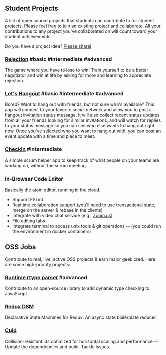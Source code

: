 ## Student Projects

A list of open source projects that students can contribute to for student projects. Please feel free to join an existing project and collaborate. All your contributions to any project you've collaborated on will count toward your student achievements.

Do you have a project idea? [Please share!](https://github.com/learn-javascript-courses/student-projects/issues/new?title=Project+idea)

### [Rejection](https://github.com/learn-javascript-courses/rejection) #basic #intermediate #advanced

The game where you have to lose to win! Train yourself to be a better negotiator and win at life by asking for more and learning to appreciate rejection.

### [Let's Hangout](https://github.com/learn-javascript-courses/lets-hangout) #basic #intermediate #advanced

Bored? Want to hang out with friends, but not sure who's available? This app will connect to your favorite social network and allow you to post a hangout invitation status message. It will also collect recent status updates from all your friends looking for similar invitations, and will watch for replies to your status message so you can see who else wants to hang out right now. Once you've selected who you want to hang out with, you can post an event update with a time and place to meet.

### [CheckIn](https://github.com/learn-javascript-courses/checkin) #intermediate

A simple scrum helper app to keep track of what people on your teams are working on, without the scrum meeting.


### In-Browser Code Editor

Basically the atom editor, running in the cloud.

* Support ESLint
* Realtime collaboration support (you'll need to use transactional state, merge on the server & rebase in the clients)
* Integrate with video chat service (e.g., [Zoom.us](https://zoom.us/))
* File editing tabs
* Integrate terminal to access unix tools & git operations -- (you could run the environment in docker containers)

## OSS Jobs

Contribute to real, live, active OSS projects & earn major geek cred. Here are some high-priority projects:

### [Runtime rtype parser](https://github.com/ericelliott/rtype/issues/62) #advanced

Contribute to an open-source library to add dynamic type checking to JavaScript.

### [Redux DSM](https://github.com/ericelliott/redux-dsm)

Declarative State Machines for Redux: An async state boilerplate reducer.


### [Cuid](https://github.com/ericelliott/cuid)

Collision-resistant ids optimized for horizontal scaling and performance -- Update the dependencies and build. Tackle issues.

